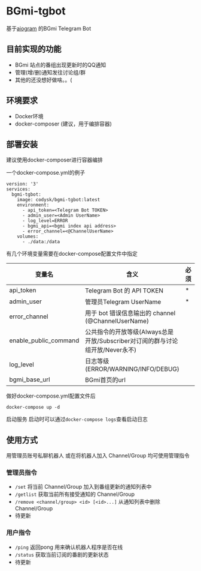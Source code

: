 # BGmi-tgbot

基于[aiogram](https://github.com/aiogram/aiogram) 的BGmi Telegram Bot

## 目前实现的功能
+ BGmi 站点的番组出现更新时的QQ通知
+ 管理(增/删)通知发往讨论组/群
+ 其他的还没想好做啥。。(

## 环境要求

+ Docker环境
+ docker-composer (建议，用于编排容器)

## 部署安装

建议使用docker-composer进行容器编排

一个docker-compose.yml的例子
```
version: '3'
services:
  bgmi-tgbot:
    image: codysk/bgmi-tgbot:latest
    environment:
      - api_token=<Telegram Bot TOKEN>
      - admin_user=<Admin UserName>
      - log_level=ERROR
      - bgmi_api=<bgmi index api address>
      - error_channel=<@ChannelUserName>
    volumes:
      - ./data:/data

```

有几个环境变量需要在docker-compose配置文件中指定

| 变量名 | 含义 | 必须 | 默认值 |
| ------ | ------ | ------ | ------ |
| api_token | Telegram Bot 的 API TOKEN | * | False |
| admin_user | 管理员Telegram UserName | * | None |
| error_channel | 用于 bot 错误信息输出的 channel (@ChannelUserName) | | None |
| enable_public_command | 公共指令的开放等级(Always总是开放/Subscriber对订阅的群与讨论组开放/Never永不) | | Always |
| log_level | 日志等级(ERROR/WARNING/INFO/DEBUG) |  | ERROR |
| bgmi_base_url | BGmi首页的url |  | http://127.0.0.1 |

做好docker-compose.yml配置文件后
```
docker-compose up -d
```
启动服务 启动时可以通过`docker-compose logs`查看启动日志

## 使用方式

用管理员账号私聊机器人 或在将机器人加入 Channel/Group 均可使用管理指令
### 管理员指令
+ `/set` 将当前 Channel/Group 加入到番组更新的通知列表中
+ `/getlist` 获取当前所有接受通知的 Channel/Group
+ `/remove <channel/group> <id> [<id>...]` 从通知列表中删除 Channel/Group
+ 待更新

### 用户指令
+ `/ping` 返回pong 用来确认机器人程序是否在线
+ `/status` 获取当前订阅的番剧的更新状态
+ 待更新

